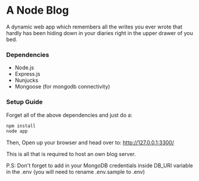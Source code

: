 # A Node Blog

A dynamic web app which remembers all the writes you ever wrote that hardly has been hiding down in your diaries right in the upper drawer of you bed.

### Dependencies

- Node.js
- Express.js
- Nunjucks
- Mongoose (for mongodb connectivity)

### Setup Guide

Forget all of the above dependencies and just do a:

```sh
npm install
node app
```

Then,
Open up your browser and head over to: http://127.0.0.1:3300/

This is all that is required to host an own blog server.

P.S: Don't forget to add in your MongoDB credentials inside DB_URI variable in the .env (you will need to rename .env.sample to .env)
